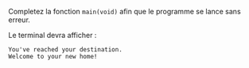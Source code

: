 Completez la fonction `main(void)` afin que le programme se lance sans erreur.

Le terminal devra afficher :

    You've reached your destination.
    Welcome to your new home!